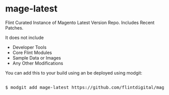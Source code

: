 # mage-latest
Flint Curated Instance of Magento Latest Version Repo. Includes Recent Patches. <br>

It does not include 
<ul>
<li>Developer Tools</li>
<li>Core Flint Modules</li>
<li>Sample Data or Images</li>
<li>Any Other Modifications</li>
</ul>

You can add this to your build using an be deployed using modgit:
<pre> 
$ modgit add mage-latest https://github.com/flintdigital/mage-latest.git
</pre>

